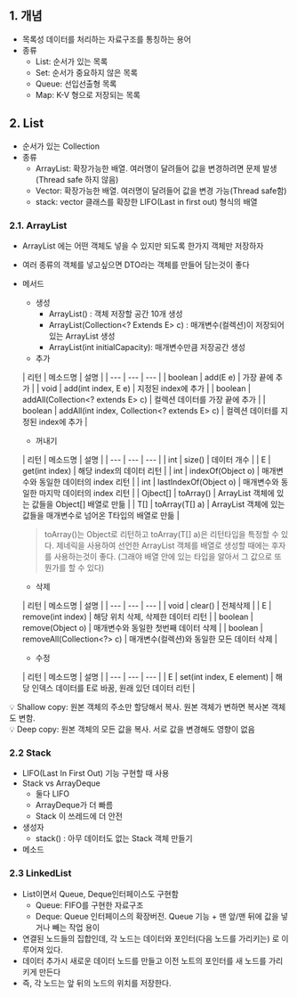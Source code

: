 ## 1. 개념

- 목록성 데이터를 처리하는 자료구조를 통칭하는 용어
- 종류
    - List: 순서가 있는 목록
    - Set: 순서가 중요하지 않은 목록
    - Queue: 선입선출형 목록
    - Map: K-V 형으로 저장되는 목록
    


## 2. List

- 순서가 있는 Collection
- 종류
    - ArrayList: 확장가능한 배열. 여러명이 달려들어 값을 변경하려면 문제 발생(Thread safe 하지 않음)
    - Vector: 확장가능한 배열. 여러명이 달려들어 값을 변경 가능(Thread safe함)
    - stack: vector 클래스를 확장한 LIFO(Last in first out) 형식의 배열

### 2.1. ArrayList

- ArrayList 에는 어떤 객체도 넣을 수 있지만 되도록 한가지 객체만 저장하자
- 여러 종류의 객체를 넣고싶으면 DTO라는 객체를 만들어 담는것이 좋다
- 메서드
    - 생성
        - ArrayList() : 객체 저장할 공간 10개 생성
        - ArrayList(Collection<? Extends E> c) : 매개변수(컬렉션)이 저장되어 있는 ArrayList 생성
        - ArrayList(int initialCapacity): 매개변수만큼 저장공간 생성
    - 추가

  | 리턴 | 메소드명 | 설명 |
      | --- | --- | --- |
  | boolean | add(E e) | 가장 끝에 추가 |
  | void | add(int index, E e) | 지정된 index에 추가 |
  | boolean | addAll(Collection<? extends E> c) | 컬렉션 데이터를 가장 끝에 추가 |
  | boolean | addAll(int index, Collection<? extends E> c) | 컬렉션 데이터를 지정된 index에 추가 |
    - 꺼내기

  | 리턴 | 메소드명 | 설명 |
      | --- | --- | --- |
  | int | size() | 데이터 개수 |
  | E | get(int index) | 해당 index의 데이터 리턴 |
  | int | indexOf(Object o) | 매개변수와 동일한 데이터의 index 리턴 |
  | int | lastIndexOf(Object o) | 매개변수와 동일한 마지막 데이터의 index 리턴 |
  | Ojbect[] | toArray() | ArrayList 객체에 있는 값들을 Object[] 배열로 만듦 |
  | <T> T[] | toArray(T[] a) | ArrayList 객체에 있는 값들을 매개변수로 넘어온 T타입의 배열로 만듦 |

  > toArray()는 Object로 리턴하고 toArray(T[] a)은 리턴타입을 특정할 수 있다. 제네릭을 사용하여 선언한 ArrayList 객체를 배열로 생성할 때에는 후자를 사용하는것이 좋다. (그래야 배열 안에 있는 타입을 알아서 그 값으로 또 뭔가를 할 수 있다)
  >
    - 삭제

  | 리턴 | 메소드명 | 설명 |
      | --- | --- | --- |
  | void | clear() | 전체삭제 |
  | E | remove(int index) | 해당 위치 삭제, 삭제한 데이터 리턴 |
  | boolean | remove(Object o) | 매개변수와 동일한 첫번째 데이터 삭제 |
  | boolean | removeAll(Collection<?> c) | 매개변수(컬렉션)와 동일한 모든 데이터 삭제 |
    - 수정

  | 리턴  | 메소드명 | 설명 |
      | --- | --- | --- |
  | E | set(int index, E element) | 해당 인덱스 데이터를 E로 바꿈, 원래 있던 데이터 리턴 |

<aside>
💡 Shallow copy: 원본 객체의 주소만 할당해서 복사. 원본 객체가 변하면 복사본 객체도 변함.

</aside>

<aside>
💡 Deep copy: 원본 객체의 모든 값을 복사. 서로 값을 변경해도 영향이 없음

</aside>

### 2.2 Stack

- LIFO(Last In First Out) 기능 구현할 때 사용
- Stack vs ArrayDeque
    - 둘다 LIFO
    - ArrayDeque가 더 빠름
    - Stack 이 쓰레드에 더 안전
- 생성자
    - stack() : 아무 데이터도 없는 Stack 객체 만들기
- 메소드

### 2.3 LinkedList

- List이면서 Queue, Deque인터페이스도 구현함
    - Queue: FIFO를 구현한 자료구조
    - Deque: Queue 인터페이스의 확장버전. Queue 기능 + 맨 앞/맨 뒤에 값을 넣거나 빼는 작업 용이
- 연결된 노드들의 집합인데, 각 노드는 데이터와 포인터(다음 노드를 가리키는) 로 이루어져 있다.
- 데이터 추가시 새로운 데이터 노드를 만들고 이전 노트의 포인터를 새 노드를 가리키게 만든다
- 즉, 각 노드는 앞 뒤의 노드의 위치를 저장한다.